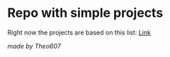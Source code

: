 # Repo with simple projects

Right now the projects are based on this list:
[Link](https://github.com/karan/projects)

*made by Theo607*
